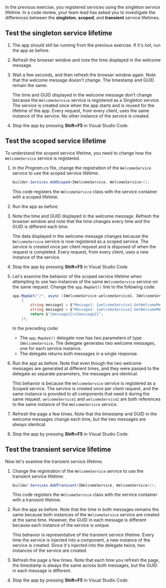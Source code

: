 In the previous exercise, you registered services using the singleton service lifetime. In a code review, your team lead has asked you to investigate the differences between the **singleton**, **scoped**, and **transient** service lifetimes.

## Test the singleton service lifetime

1. The app should still be running from the previous exercise. If it's not, run the app as before.
1. Refresh the browser window and note the time displayed in the welcome message.
1. Wait a few seconds, and then refresh the browser window again. Note that the welcome message doesn't change. The timestamp and GUID remain the same.

    The time and GUID displayed in the welcome message don't change because the `WelcomeService` service is registered as a Singleton service. The service is created once when the app starts and is reused for the lifetime of the app. Every request, from every client, uses the same instance of the service. No other instance of the service is created.

1. Stop the app by pressing **Shift+F5** in Visual Studio Code.

## Test the scoped service lifetime

To understand the scoped service lifetime, you need to change how the `WelcomeService` service is registered.

1. In the *Program.cs* file, change the registration of the `WelcomeService` service to use the scoped service lifetime:

    ```csharp
    builder.Services.AddScoped<IWelcomeService, WelcomeService>();
    ```

    This code registers the `WelcomeService` class with the service container with a scoped lifetime.

1. Run the app as before.
1. Note the time and GUID displayed in the welcome message. Refresh the browser window and note that the time changes every time and the GUID is different each time.

    The data displayed in the welcome message changes because the `WelcomeService` service is now registered as a scoped service. The service is created once per client request and is disposed of when the request is completed. Every request, from every client, uses a new instance of the service.

1. Stop the app by pressing **Shift+F5** in Visual Studio Code.

1. Let's examine the behavior of the scoped service lifetime when attempting to use two instances of the same `WelcomeService` service on the same request. Change the `app.MapGet()` line to the following code:

    ```csharp
    app.MapGet("/", async (IWelcomeService welcomeService1, IWelcomeService welcomeService2) => 
        {
            string message1 = $"Message1: {welcomeService1.GetWelcomeMessage()}";
            string message2 = $"Message2: {welcomeService2.GetWelcomeMessage()}";
            return $"{message1}\n{message2}";
        });
    ```

    In the preceding code:

    - The `app.MapGet()` delegate now has two parameters of type `IWelcomeService`. The delegate generates two welcome messages, one for each service instance.
    - The delegate returns both messages in a single response.

1. Run the app as before. Note that even though the two welcome messages are generated at different times, and they were passed to the delegate as separate parameters, the messages are identical.

    This behavior is because the `WelcomeService` service is registered as a Scoped service. The service is created once per client request, and the same instance is provided to all components that need it during the same request. `welcomeService1` and `welcomeService2` are both references to the same instance of the `WelcomeService` service.

1. Refresh the page a few times. Note that the timestamp and GUID in the welcome messages change each time, but the two messages are always identical.
1. Stop the app by pressing **Shift+F5** in Visual Studio Code.

## Test the transient service lifetime

Now let's examine the transient service lifetime.

1. Change the registration of the `WelcomeService` service to use the transient service lifetime:

    ```csharp
    builder.Services.AddTransient<IWelcomeService, WelcomeService>();
    ```

    This code registers the `WelcomeService` class with the service container with a transient lifetime.

1. Run the app as before. Note that the time in both messages remains the same because both instances of the `WelcomeService` service are created at the same time. However, the GUID in each message is different because each instance of the service is unique.

    This behavior is representative of the transient service lifetime. Every time the service is injected into a component, a new instance of the service is created. Since it's injected into the delegate twice, two instances of the service are created.

1. Refresh the page a few times. Note that each time you refresh the page, the timestamp is always the same across both messages, but the GUID in each message is different.
1. Stop the app by pressing **Shift+F5** in Visual Studio Code.    
